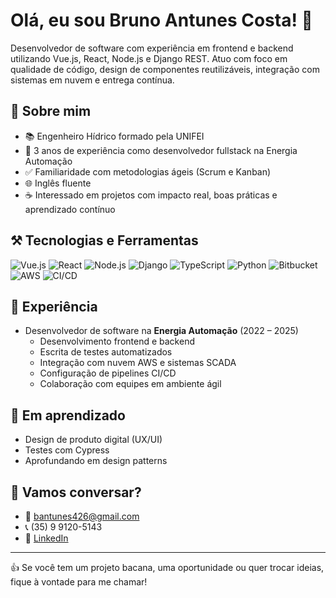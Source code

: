 # Olá, eu sou Bruno Antunes Costa! 👋

Desenvolvedor de software com experiência em frontend e backend utilizando Vue.js, React, Node.js e Django REST. Atuo com foco em qualidade de código, design de componentes reutilizáveis, integração com sistemas em nuvem e entrega contínua.

## 🚀 Sobre mim

- 📚 Engenheiro Hídrico formado pela UNIFEI
- 🚀 3 anos de experiência como desenvolvedor fullstack na Energia Automação
- ✅ Familiaridade com metodologias ágeis (Scrum e Kanban)
- 🌐 Inglês fluente
- ☕ Interessado em projetos com impacto real, boas práticas e aprendizado contínuo

## ⚒️ Tecnologias e Ferramentas

![Vue.js](https://img.shields.io/badge/-Vue.js-42b883?style=flat&logo=vue.js&logoColor=white)
![React](https://img.shields.io/badge/-React-61DAFB?style=flat&logo=react&logoColor=white)
![Node.js](https://img.shields.io/badge/-Node.js-339933?style=flat&logo=node.js&logoColor=white)
![Django](https://img.shields.io/badge/-Django-092E20?style=flat&logo=django&logoColor=white)
![TypeScript](https://img.shields.io/badge/-TypeScript-3178C6?style=flat&logo=typescript&logoColor=white)
![Python](https://img.shields.io/badge/-Python-3776AB?style=flat&logo=python&logoColor=white)
![Bitbucket](https://img.shields.io/badge/-Bitbucket-0052CC?style=flat&logo=bitbucket&logoColor=white)
![AWS](https://img.shields.io/badge/-AWS-232F3E?style=flat&logo=amazon-aws&logoColor=white)
![CI/CD](https://img.shields.io/badge/-CI%2FCD-0A0A0A?style=flat&logo=githubactions&logoColor=white)

## 📄 Experiência

- Desenvolvedor de software na **Energia Automação** (2022 – 2025)
  - Desenvolvimento frontend e backend
  - Escrita de testes automatizados
  - Integração com nuvem AWS e sistemas SCADA
  - Configuração de pipelines CI/CD
  - Colaboração com equipes em ambiente ágil

## 📅 Em aprendizado

- Design de produto digital (UX/UI)
- Testes com Cypress
- Aprofundando em design patterns

## 💬 Vamos conversar?

- 📧 bantunes426@gmail.com
- 📞 (35) 9 9120-5143
- 👤 [LinkedIn](https://linkedin.com/in/brunoantunesc)

---

👍 Se você tem um projeto bacana, uma oportunidade ou quer trocar ideias, fique à vontade para me chamar!
